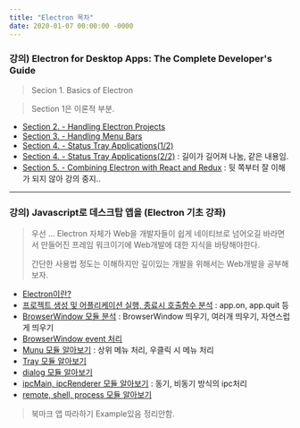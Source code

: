 ```yaml
---
title: "Electron 목차"
date: 2020-01-07 00:00:00 -0000
---
```


### 강의) Electron for Desktop Apps: The Complete Developer's Guide

> Secion 1. Basics of Electron

> Section 1은 이론적 부분.

* [Section 2. - Handling Electron Projects](https://8bitscoding.github.io/Electron-2-1/)
* [Section 3. - Handling Menu Bars](https://8bitscoding.github.io/Electron-3/)
* [Section 4. - Status Tray Applications(1/2)](https://8bitscoding.github.io/Electron-4/)
* [Section 4. - Status Tray Applications(2/2)](https://8bitscoding.github.io/Electron-4-2/) : 길이가 길어져 나눔, 같은 내용임.
* [Section 5. - Combining Electron with React and Redux](https://8bitscoding.github.io/Electron-5/) : 뒷 쪽부터 잘 이해가 되지 않아 강의 중지..

---

### 강의) Javascript로 데스크탑 앱을 (Electron 기초 강좌)

> 우선 ... Electron 자체가 Web을 개발자들이 쉽게 네이티브로 넘어오길 바라면서 만들어진 프레임 워크이기에 Web개발에 대한 지식을 바탕해야한다.
>
> 간단한 사용법 정도는 이해하지만 깊이있는 개발을 위해서는 Web개발을 공부해 보자.

* [Electron이란?](https://8bitscoding.github.io/E1-1)
* [프로젝트 생성 및 어플리케이션 실행, 종료시 호출함수 분석](https://8bitscoding.github.io/E2-1) : app.on, app.quit 등
* [BrowserWindow 모듈 분석](https://8bitscoding.github.io/E2-2) : BrowserWindow 띄우기, 여러개 띄우기, 자연스럽게 띄우기
* [BrowserWindow event 처리](https://8bitscoding.github.io/E2-3)
* [Munu 모듈 알아보기](https://8bitscoding.github.io/E2-4) : 상위 메뉴 처리, 우클릭 시 메뉴 처리
* [Tray 모듈 알아보기](https://8bitscoding.github.io/E2-5)
* [dialog 모듈 알아보기](https://8bitscoding.github.io/E2-6)
* [ipcMain, ipcRenderer 모듈 알아보기](https://8bitscoding.github.io/E2-7) : 동기, 비동기 방식의 ipc처리
* [remote, shell, process 모듈 알아보기](https://8bitscoding.github.io/E2-8)

> 북마크 앱 따라하기 Example있음 정리안함.

